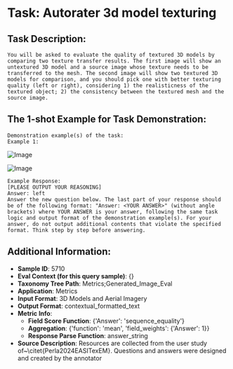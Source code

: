 # Task: Autorater 3d model texturing

## Task Description:

```
You will be asked to evaluate the quality of textured 3D models by comparing two texture transfer results. The first image will show an untextured 3D model and a source image whose texture needs to be transferred to the mesh. The second image will show two textured 3D models for comparison, and you should pick one with better texturing quality (left or right), considering 1) the realisticness of the textured object; 2) the consistency between the textured mesh and the source image.
```

## The 1-shot Example for Task Demonstration:

```
Demonstration example(s) of the task:
Example 1:
```

![Image](1_1.png)

![Image](1_2.png)

```
Example Response:
[PLEASE OUTPUT YOUR REASONING]
Answer: left
Answer the new question below. The last part of your response should be of the following format: "Answer: <YOUR ANSWER>" (without angle brackets) where YOUR ANSWER is your answer, following the same task logic and output format of the demonstration example(s). For your answer, do not output additional contents that violate the specified format. Think step by step before answering.
```

## Additional Information:

- **Sample ID**: 5710
- **Eval Context (for this query sample)**: {}
- **Taxonomy Tree Path**: Metrics;Generated_Image_Eval
- **Application**: Metrics
- **Input Format**: 3D Models and Aerial Imagery
- **Output Format**: contextual_formatted_text
- **Metric Info**:
  - **Field Score Function**: {'Answer': 'sequence_equality'}
  - **Aggregation**: {'function': 'mean', 'field_weights': {'Answer': 1}}
  - **Response Parse Function**: answer_string
- **Source Description**: Resources are collected from the user study of~\citet{Perla2024EASITexEM}. Questions and answers were designed and created by the annotator
